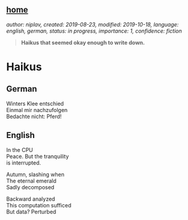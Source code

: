 [home](./index.md)
------------------

*author: niplav, created: 2019-08-23, modified: 2019-10-18, language: english, german, status: in progress, importance: 1, confidence: fiction*

> __Haikus that seemed okay enough to write down.__

Haikus
======

<!--Check whether these really are haikus or some other, very similar style of poem.-->

German
------

Winters Klee entschied  
Einmal mir nachzufolgen  
Bedachte nicht: Pferd!

English
-------

In the CPU  
Peace. But the tranquility  
is interrupted.

Autumn, slashing when  
The eternal emerald  
Sadly decomposed  

<!--TODO (?): link to Wikipedia page about backwards analysis-->
Backward analyzed  
This computation sufficed  
But data? Perturbed  
